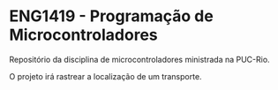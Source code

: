 # ENG1419 - Programação de Microcontroladores

Repositório da disciplina de microcontroladores ministrada na PUC-Rio.

O projeto irá rastrear a localização de um transporte.
